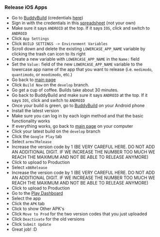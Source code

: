 ### Release iOS Apps

- Go to [BuddyBuild](https://dashboard.buddybuild.com/apps/58544b2c77b9870100027394) (credentials [here](https://docs.google.com/spreadsheets/d/1v_u6g6YHWxyrLqNeHMVg-C20MxOc7n1NepB3X6plVAY/edit?userstoinvite=quantimodo.chrome@gmail.com&ts=58ac6d3a#gid=2130660029))
- Sign in with the credentials in this [spreadsheet](https://docs.google.com/spreadsheets/d/1v_u6g6YHWxyrLqNeHMVg-C20MxOc7n1NepB3X6plVAY/edit?userstoinvite=quantimodo.chrome@gmail.com&ts=58ac6d3a#gid=2130660029) (not your own)
- Make sure it says `ANDROID` at the top. If it says `IOS`, click and switch to `ANDROID`
- Click `App Settings`
- Click `BUILD SETTINGS -> Environment Variables`
- Scroll down and delete the existing `LOWERCASE_APP_NAME` variable by clicking the trash can icon to its right
- Create a new variable with `LOWERCASE_APP_NAME` in the `Name:` field
- Set the `Value:` field of the new `LOWERCASE_APP_NAME` variable to the lowercase app name of the app that you want to release (i.e. `medimodo`, `quantimodo`, or `moodimodo`, etc.)
- Go back to [main page](https://dashboard.buddybuild.com/apps/58544b2c77b9870100027394)
- Click `Build Now` on the `develop` branch.
- Go get a cup of coffee.  Builds take about 30 minutes.
- Go back to BuddyBuild and make sure it says `ANDROID` at the top. If it says `IOS`, click and switch to `ANDROID`
- Once your build is green, go to [BuddyBuild](https://dashboard.buddybuild.com/apps/58544b2c77b9870100027394) on your Android phone
- Install the latest version
- Make sure you can log in by each login method and that the basic functionality works
- If everything works, go back to [main page](https://dashboard.buddybuild.com/apps/58544b2c77b9870100027394) on your computer
- Click your latest build on the `develop` branch
- Click the `Google Play` tab
- Select `armv7Release`
- Increase the version code by 1 (BE VERY CAREFUL HERE. DO NOT ADD AN ADDITIONAL DIGIT. IF WE INCREASE THE NUMBER TOO MUCH WE REACH THE MAXIMUM AND NOT BE ABLE TO RELEASE ANYMORE)
- Click to upload to Production
- Select `x86Release`
- Increase the version code by 1 (BE VERY CAREFUL HERE. DO NOT ADD AN ADDITIONAL DIGIT. IF WE INCREASE THE NUMBER TOO MUCH WE REACH THE MAXIMUM AND NOT BE ABLE TO RELEASE ANYMORE)
- Click to upload to Production
- Go to the [Play Dashboard](https://play.google.com/apps/publish)
- Select the app
- Click the `APK` tab
- Click to show Other APK's
- Click `Move to Prod` for the two version codes that you just uploaded
- Click `Deactivate` for the old versions
- Click `Submit Update`
- Great job!  :D
